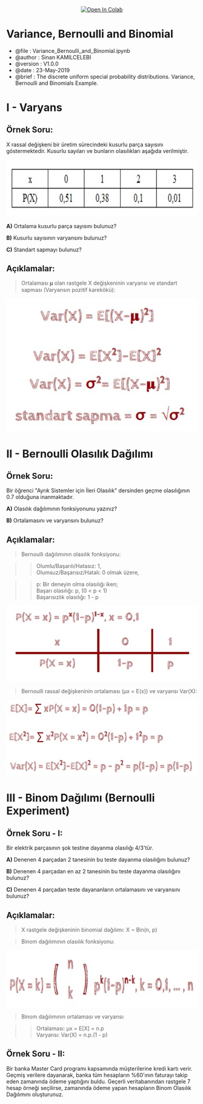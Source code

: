 <p align = "center">
<a href = "https://colab.research.google.com/github/sinankamilcelebi/Probability_Mass_Function/blob/master/Probability_Mass_Function.ipynb">
<img src = "https://colab.research.google.com/assets/colab-badge.svg" width = "150" height = "50" alt = "Open In Colab" title = "Bayes Theorem" align = "center"/>
</a>
</p>

# Variance, Bernoulli and Binomial

* @file     : Variance_Bernoulli_and_Binomial.ipynb
* @author   : Sinan KAMILCELEBI
* @version  : V1.0.0
* @date     : 23-May-2019
* @brief    : The discrete uniform special probability distributions. Variance, Bernoulli and Binomials Example.

# I - Varyans 

## __Örnek Soru:__ 

X rassal değişkeni bir üretim sürecindeki kusurlu parça sayısını göstermektedir. Kusurlu sayıları ve bunların olasılıkları aşağıda verilmiştir.

<p align = "center">
<img src = "variance_question_table.jpg" alt = "Variance Question Table" title = "Variance Question Table" width = "600" height = "150" />
</p>

__A)__ Ortalama kusurlu parça sayısını bulunuz?   

__B)__ Kusurlu sayısının varyansını bulunuz?

__C)__ Standart sapmayı bulunuz?

## __Açıklamalar:__

> Ortalaması 𝛍 olan rastgele X değişkeninin varyansı ve standart sapması (Varyansın pozitif karekökü):

<p align = "center">
<img src = "variance_function.jpg" alt = "Variance Function" title = "Variance Function" width = "600" height = "350" />
</p>

# II - Bernoulli Olasılık Dağılımı

## __Örnek Soru:__

Bir öğrenci "Ayrık Sistemler için İleri Olasılık" dersinden geçme olasılığının 0.7 olduğuna inanmaktadır.  

__A)__ Olasılık dağılımının fonksiyonunu yazınız?

__B)__ Ortalamasını ve varyansını bulunuz?

## __Açıklamalar:__

> Bernoulli dağılımının olasılık fonksiyonu:

>> Olumlu/Başarılı/Hatasız: 1,   
>> Olumsuz/Başarısız/Hatalı: 0 olmak üzere,

>> p: Bir deneyin olma olasılığı iken;   
>> Başarı olasılığı: p, (0 < p < 1)   
>> Başarısızlık olasılığı: 1 - p   

<p align = "center">
<img src = "bernoulli_function.jpg" alt = "Bernoulli Function" title = "Bernoulli Function" width = "600" height = "200" />
</p>

> Bernoulli rassal değişkeninin ortalaması (μx = E(x)) ve varyansı Var(X):    

<p align = "center">
<img src = "bernoulli_average_and_variance_function.jpg" alt = "Bernoulli Average and Variance Function" title = "Bernoulli Average and Variance Function" width = "600" height = "200" />
</p>

# III - Binom Dağılımı (Bernoulli Experiment)

## __Örnek Soru - I:__ 

Bir elektrik parçasının şok testine dayanma olasılığı 4/3'tür.   

__A)__ Denenen 4 parçadan 2 tanesinin bu teste dayanma olasılığını bulunuz? 

__B)__ Denenen 4 parçadan en az 2 tanesinin bu teste dayanma olasılığını bulunuz?  

__C)__ Denenen 4 parçadan teste dayananların ortalamasını ve varyansını bulunuz?

## __Açıklamalar:__

> X rastgele değişkeninin binomial dağılımı: X ~ Bin(n, p)

> Binom dağılımının olasılık fonksiyonu:

<p align = "center">
<img src = "binomial_function.jpg" alt = "Binomial Function" title = "Binomial Function" width = "600" height = "150" />
</p>

> Binom dağılımının ortalaması ve varyansı:

>> Ortalaması: μx = E[X] = n.p   
>> Varyansı: Var(X) = n.p.(1 - p)

## __Örnek Soru - II:__

Bir banka Master Card programı kapsamında müşterilerine kredi kartı verir. Geçmiş verilere dayanarak, banka tüm hesapların %60'ının faturayı takip eden zamanında ödeme yaptığını buldu. Geçerli veritabanından rastgele 7 hesap örneği seçilirse, zamanında ödeme yapan hesapların Binom Olasılık Dağılımını oluşturunuz.
